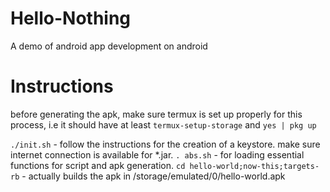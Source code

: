 # Hello-Nothing
 A demo of android app development on android

# Instructions
before generating the apk, make sure termux is set up properly for this process, i.e it should have at least `termux-setup-storage` and `yes | pkg up` 

`./init.sh` - follow the instructions for the creation of a keystore. make sure internet connection is available for *.jar.
`. abs.sh` - for loading essential functions for script and apk generation.
`cd hello-world;now-this;targets-rb` - actually builds the apk in /storage/emulated/0/hello-world.apk
